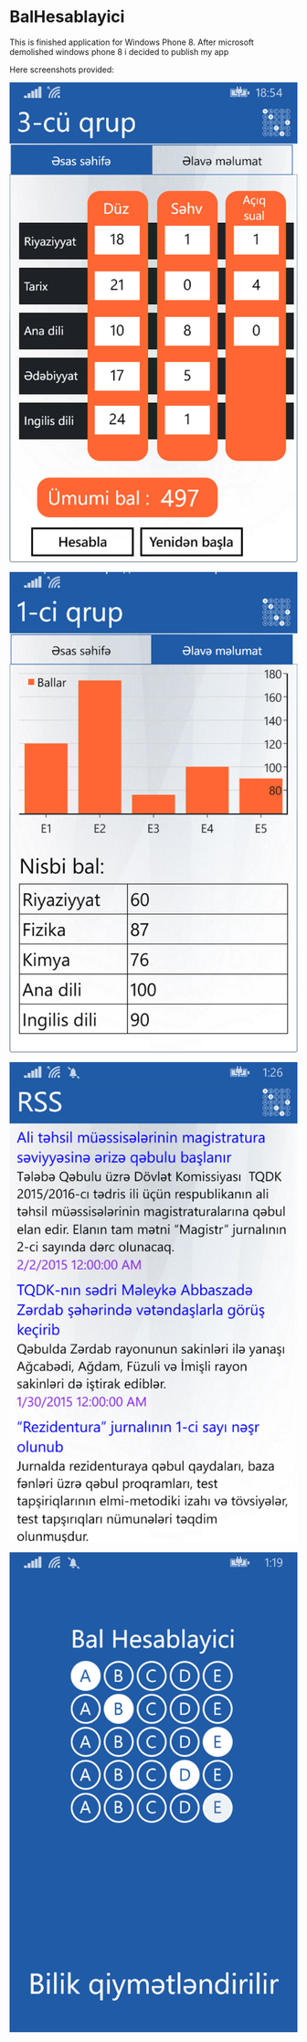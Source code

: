 # BalHesablayici

This is finished application for Windows Phone 8. After microsoft demolished windows phone 8 i decided to publish my app

Here screenshots provided:

![alt text](https://raw.githubusercontent.com/akshinmustafayev/BalHesablayici/master/screenshots/wp_ss_20150221_0004.png)

![alt text](https://raw.githubusercontent.com/akshinmustafayev/BalHesablayici/master/screenshots/wp_ss_20150221_0002.png)

![alt text](https://raw.githubusercontent.com/akshinmustafayev/BalHesablayici/master/screenshots/wp_ss_20150203_0009.png)

![alt text](https://raw.githubusercontent.com/akshinmustafayev/BalHesablayici/master/screenshots/wp_ss_20150203_0001.png)
